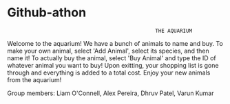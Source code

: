 # Github-athon
													THE AQUARIUM
													
Welcome to the aquarium! We have a bunch of animals to name and buy. To make your own animal, select 'Add Animal', select 
its species, and then name it! To actually buy the animal, select 'Buy Animal' and type the ID of whatever animal you want
to buy! Upon exitting, your shopping list is gone through and everything is added to a total cost. Enjoy your new animals
from the aquarium!


Group members: Liam O'Connell, Alex Pereira, Dhruv Patel, Varun Kumar
